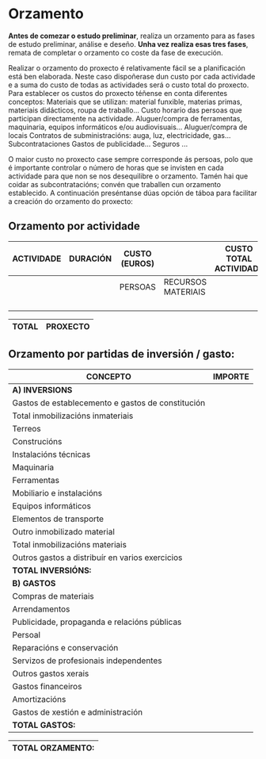 # Orzamento

**Antes de comezar o estudo preliminar**, realiza un orzamento para as fases de estudo preliminar, análise e deseño. **Unha vez realiza esas tres fases**, remata de completar o orzamento co coste da fase de execución.


Realizar o orzamento do proxecto é relativamente fácil se a planificación está ben elaborada. 
Neste caso dispoñerase dun custo por cada actividade e a suma do custo de todas as actividades será o custo total do proxecto. 
Para establecer os custos do proxecto téñense en conta diferentes conceptos: 
Materiais que se utilizan: material funxible, materias primas, materiais didácticos, roupa de traballo… 
Custo horario das persoas que participan directamente na actividade. 
Aluguer/compra de ferramentas, maquinaria, equipos informáticos e/ou audiovisuais… 
Aluguer/compra de locais 
Contratos de subministracións: auga, luz, electricidade, gas… Subcontrataciones 
Gastos de publicidade… 
Seguros ... 

O maior custo no proxecto case sempre corresponde ás persoas, polo que é importante controlar o número de horas que se invisten en cada actividade para que non se nos desequilibre o orzamento. Tamén hai que coidar as subcontratacións; convén que traballen cun orzamento establecido.
 A continuación preséntanse dúas opción de táboa para facilitar a creación do orzamento do proxecto:

## Orzamento por actividade

| ACTIVIDADE | DURACIÓN | CUSTO (EUROS) | | CUSTO TOTAL ACTIVIDADE |
|--|--|--|--|--|
|            |          | PERSOAS|RECURSOS MATERIAIS|
|||||
|||||
|||||
|||||

| TOTAL | PROXECTO | 
| -- | -- |

## Orzamento por partidas de inversión / gasto:

| CONCEPTO | IMPORTE|
|--|--|
|**A) INVERSIONS**
|Gastos de establecemento e gastos de constitución
|Total inmobilizacións inmateriais
|Terreos
|Construcións
|Instalacións técnicas
|Maquinaria
|Ferramentas
|Mobiliario e instalacións
|Equipos informáticos
|Elementos de transporte
|Outro inmobilizado material
|Total inmobilizacións materiais
|Outros gastos a distribuír en varios exercicios
|**TOTAL INVERSIÓNS:**
|**B) GASTOS**
|Compras de materiais
|Arrendamentos
|Publicidade, propaganda e relacións públicas
|Persoal
|Reparacións e conservación
|Servizos de profesionais independentes
|Outros gastos xerais
|Gastos financeiros
|Amortizacións
|Gastos de xestión e administración
|**TOTAL GASTOS:**

|TOTAL ORZAMENTO:
|--|